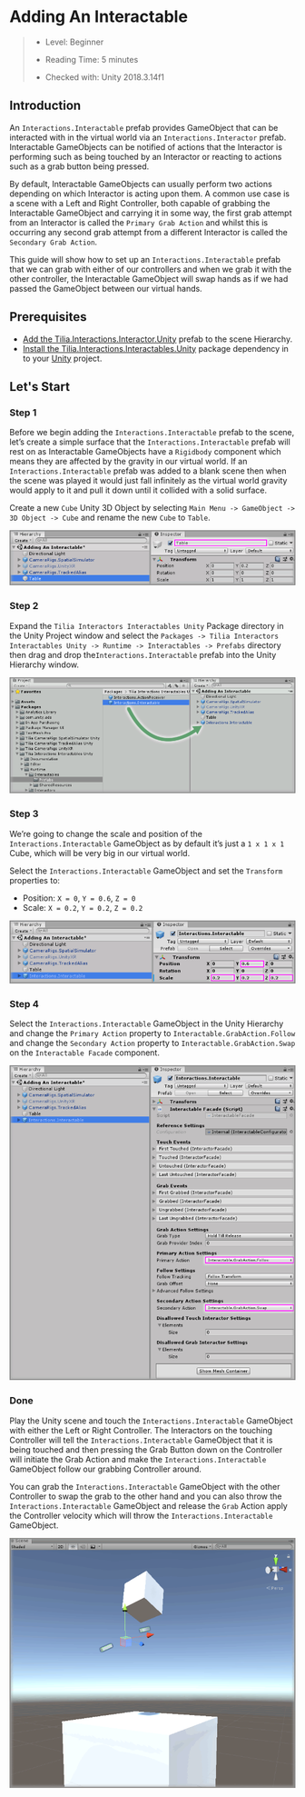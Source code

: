 # Adding An Interactable

> * Level: Beginner
>
> * Reading Time: 5 minutes
>
> * Checked with: Unity 2018.3.14f1

## Introduction

An `Interactions.Interactable` prefab provides GameObject that can be interacted with in the virtual world via an `Interactions.Interactor` prefab. Interactable GameObjects can be notified of actions that the Interactor is performing such as being touched by an Interactor or reacting to actions such as a grab button being pressed.

By default, Interactable GameObjects can usually perform two actions depending on which Interactor is acting upon them. A common use case is a scene with a Left and Right Controller, both capable of grabbing the Interactable GameObject and carrying it in some way, the first grab attempt from an Interactor is called the `Primary Grab Action` and whilst this is occurring any second grab attempt from a different Interactor is called the `Secondary Grab Action`.

This guide will show how to set up an `Interactions.Interactable` prefab that we can grab with either of our controllers and when we grab it with the other controller, the Interactable GameObject will swap hands as if we had passed the GameObject between our virtual hands.

## Prerequisites

* [Add the Tilia.Interactions.Interactor.Unity] prefab to the scene Hierarchy.
* [Install the Tilia.Interactions.Interactables.Unity] package dependency in to your [Unity] project.

## Let's Start

### Step 1

Before we begin adding the `Interactions.Interactable` prefab to the scene, let’s create a simple surface that the `Interactions.Interactable` prefab will rest on as Interactable GameObjects have a `Rigidbody` component which means they are affected by the gravity in our virtual world. If an `Interactions.Interactable` prefab was added to a blank scene then when the scene was played it would just fall infinitely as the virtual world gravity would apply to it and pull it down until it collided with a solid surface.

Create a new `Cube` Unity 3D Object by selecting `Main Menu -> GameObject -> 3D Object -> Cube` and rename the new `Cube` to `Table`.

![Create Table Object](assets/images/CreateTableObject.png)

### Step 2

Expand the `Tilia Interactors Interactables Unity` Package directory in the Unity Project window and select the `Packages -> Tilia Interactors Interactables Unity -> Runtime -> Interactables -> Prefabs` directory then drag and drop the`Interactions.Interactable` prefab into the Unity Hierarchy window.

![Drag And Drop Interactables Prefab Into Hierarchy](assets/images/DragAndDropInteractablesPrefabIntoHierarchy.png)

### Step 3

We’re going to change the scale and position of the `Interactions.Interactable` GameObject as by default it’s just a `1 x 1 x 1` Cube, which will be very big in our virtual world.

Select the `Interactions.Interactable` GameObject and set the `Transform` properties to:

* Position: `X = 0`, `Y = 0.6`, `Z = 0`
* Scale: `X = 0.2`, `Y = 0.2`, `Z = 0.2`

![ConfigurePrefabSettings](assets/images/ConfigurePrefabSettings.png)

### Step 4

Select the `Interactions.Interactable` GameObject in the Unity Hierarchy and change the `Primary Action` property to `Interactable.GrabAction.Follow` and change the `Secondary Action` property to `Interactable.GrabAction.Swap` on the `Interactable Facade` component.

![Select Prefab Follow Actions](assets/images/SelectPrefabFollowActions.png)

### Done

Play the Unity scene and touch the `Interactions.Interactable` GameObject with either the Left or Right Controller. The Interactors on the touching Controller will tell the `Interactions.Interactable` GameObject that it is being touched and then pressing the Grab Button down on the Controller will initiate the Grab Action and make the `Interactions.Interactable` GameObject follow our grabbing Controller around.

You can grab the `Interactions.Interactable` GameObject with the other Controller to swap the grab to the other hand and you can also throw the `Interactions.Interactable` GameObject and release the `Grab` Action apply the Controller velocity which will throw the `Interactions.Interactable` GameObject.

![Throwing The Interactable Into The Air](assets/images/ThrowingTheInteractableIntoTheAir.png)

[Add the Tilia.Interactions.Interactor.Unity]: https://github.com/ExtendRealityLtd/Tilia.Interactions.Interactables.Unity/tree/master/Documentation/HowToGuides/AddingAnInteractor
[Install the Tilia.Interactions.Interactables.Unity]: ../Installation/README.md
[Unity]: https://unity3d.com/
